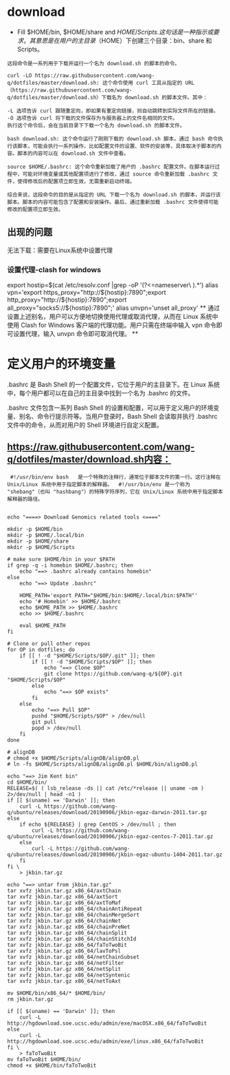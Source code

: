 # download 
* Fill $HOME/bin, $HOME/share and $HOME/Scripts.
 这句话是一种指示或要求，其意思是在用户的主目录（$HOME）下创建三个目录：bin、share 和 Scripts。

```shell script
这段命令是一系列用于下载并运行一个名为 download.sh 的脚本的命令。

curl -LO https://raw.githubusercontent.com/wang-q/dotfiles/master/download.sh: 这个命令使用 curl 工具从指定的 URL（https://raw.githubusercontent.com/wang-q/dotfiles/master/download.sh）下载名为 download.sh 的脚本文件。其中：

-L 选项告诉 curl 跟随重定向，即如果有重定向链接，则自动跳转到实际文件所在的链接。
-O 选项告诉 curl 将下载的文件保存为与服务器上的文件名相同的文件。
执行这个命令后，会在当前目录下下载一个名为 download.sh 的脚本文件。

bash download.sh: 这个命令运行了刚刚下载的 download.sh 脚本。通过 bash 命令执行该脚本，可能会执行一系列操作，比如配置文件的设置、软件的安装等，具体取决于脚本的内容。脚本的内容可以在 download.sh 文件中查看。

source $HOME/.bashrc: 这个命令重新加载了用户的 .bashrc 配置文件。在脚本运行过程中，可能对环境变量或其他配置项进行了修改，通过 source 命令重新加载 .bashrc 文件，使得修改后的配置项立即生效，无需重新启动终端。

综合来说，这段命令的目的是从指定的 URL 下载一个名为 download.sh 的脚本，并运行该脚本。脚本的内容可能包含了配置和安装操作。最后，通过重新加载 .bashrc 文件使得可能修改的配置项立即生效。
```
 
##  出现的问题 
  无法下载：需要在Linux系统中设置代理
  ### 设置代理-clash for windows
export hostip=$(cat /etc/resolv.conf |grep -oP '(?<=nameserver\ ).*')
alias vpn='export https_proxy="http://${hostip}:7890";export http_proxy="http://${hostip}:7890";export all_proxy="socks5://${hostip}:7890";'
alias unvpn='unset all_proxy'
  **  通过设置上述别名，用户可以方便地切换使用代理或取消代理，从而在 Linux 系统中使用 Clash for Windows 客户端的代理功能。用户只需在终端中输入 vpn 命令即可设置代理，输入 unvpn 命令即可取消代理。  **

 # 定义用户的环境变量
 .bashrc 是 Bash Shell 的一个配置文件，它位于用户的主目录下。在 Linux 系统中，每个用户都可以在自己的主目录中找到一个名为 .bashrc 的文件。

.bashrc 文件包含一系列 Bash Shell 的设置和配置，可以用于定义用户的环境变量、别名、命令行提示符等。当用户登录时，Bash Shell 会读取并执行 .bashrc 文件中的命令，从而对用户的 Shell 环境进行自定义配置。

 ##  https://raw.githubusercontent.com/wang-q/dotfiles/master/download.sh内容：
```shell script
 #!/usr/bin/env bash   是一个特殊的注释行，通常位于脚本文件的第一行。这行注释在 Unix/Linux 系统中用于指定脚本的解释器。  #!/usr/bin/env 是一个称为 "shebang"（也叫 "hashbang"）的特殊字符序列，它在 Unix/Linux 系统中用于指定脚本解释器的路径。


echo "====> Download Genomics related tools <===="

mkdir -p $HOME/bin
mkdir -p $HOME/.local/bin
mkdir -p $HOME/share
mkdir -p $HOME/Scripts

# make sure $HOME/bin in your $PATH
if grep -q -i homebin $HOME/.bashrc; then
    echo "==> .bashrc already contains homebin"
else
    echo "==> Update .bashrc"

    HOME_PATH='export PATH="$HOME/bin:$HOME/.local/bin:$PATH"'
    echo '# Homebin' >> $HOME/.bashrc
    echo $HOME_PATH >> $HOME/.bashrc
    echo >> $HOME/.bashrc

    eval $HOME_PATH
fi

# Clone or pull other repos
for OP in dotfiles; do
    if [[ ! -d "$HOME/Scripts/$OP/.git" ]]; then
        if [[ ! -d "$HOME/Scripts/$OP" ]]; then
            echo "==> Clone $OP"
            git clone https://github.com/wang-q/${OP}.git "$HOME/Scripts/$OP"
        else
            echo "==> $OP exists"
        fi
    else
        echo "==> Pull $OP"
        pushd "$HOME/Scripts/$OP" > /dev/null
        git pull
        popd > /dev/null
    fi
done

# alignDB
# chmod +x $HOME/Scripts/alignDB/alignDB.pl
# ln -fs $HOME/Scripts/alignDB/alignDB.pl $HOME/bin/alignDB.pl

echo "==> Jim Kent bin"
cd $HOME/bin/
RELEASE=$( ( lsb_release -ds || cat /etc/*release || uname -om ) 2>/dev/null | head -n1 )
if [[ $(uname) == 'Darwin' ]]; then
    curl -L https://github.com/wang-q/ubuntu/releases/download/20190906/jkbin-egaz-darwin-2011.tar.gz
else
    if echo ${RELEASE} | grep CentOS > /dev/null ; then
        curl -L https://github.com/wang-q/ubuntu/releases/download/20190906/jkbin-egaz-centos-7-2011.tar.gz
    else
        curl -L https://github.com/wang-q/ubuntu/releases/download/20190906/jkbin-egaz-ubuntu-1404-2011.tar.gz
    fi
fi \
    > jkbin.tar.gz

echo "==> untar from jkbin.tar.gz"
tar xvfz jkbin.tar.gz x86_64/axtChain
tar xvfz jkbin.tar.gz x86_64/axtSort
tar xvfz jkbin.tar.gz x86_64/axtToMaf
tar xvfz jkbin.tar.gz x86_64/chainAntiRepeat
tar xvfz jkbin.tar.gz x86_64/chainMergeSort
tar xvfz jkbin.tar.gz x86_64/chainNet
tar xvfz jkbin.tar.gz x86_64/chainPreNet
tar xvfz jkbin.tar.gz x86_64/chainSplit
tar xvfz jkbin.tar.gz x86_64/chainStitchId
tar xvfz jkbin.tar.gz x86_64/faToTwoBit
tar xvfz jkbin.tar.gz x86_64/lavToPsl
tar xvfz jkbin.tar.gz x86_64/netChainSubset
tar xvfz jkbin.tar.gz x86_64/netFilter
tar xvfz jkbin.tar.gz x86_64/netSplit
tar xvfz jkbin.tar.gz x86_64/netSyntenic
tar xvfz jkbin.tar.gz x86_64/netToAxt

mv $HOME/bin/x86_64/* $HOME/bin/
rm jkbin.tar.gz

if [[ $(uname) == 'Darwin' ]]; then
    curl -L http://hgdownload.soe.ucsc.edu/admin/exe/macOSX.x86_64/faToTwoBit
else
    curl -L http://hgdownload.soe.ucsc.edu/admin/exe/linux.x86_64/faToTwoBit
fi \
    > faToTwoBit
mv faToTwoBit $HOME/bin/
chmod +x $HOME/bin/faToTwoBit
```